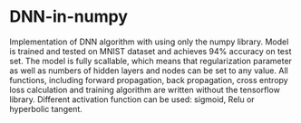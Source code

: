 # DNN-in-numpy

Implementation of DNN algorithm with using only the numpy library. Model is trained and tested on MNIST dataset and achieves 94% accuracy on test set. 
The model is fully scallable, which means that regularization parameter as well as numbers of hidden layers and nodes can be set to any value. 
All functions, including forward propagation, back propagation, cross entropy loss calculation and training algorithm are written without the tensorflow library. 
Different activation function can be used: sigmoid, Relu or hyperbolic tangent.
